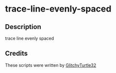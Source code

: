 # trace-line-evenly-spaced

## Description

trace line evenly spaced

## Credits

These scripts were written by [GlitchyTurtle32](https://github.com/GlitchyTurtle)
